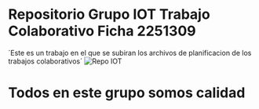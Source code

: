 # Repositorio Grupo IOT Trabajo Colaborativo Ficha 2251309
´Este es un trabajo en el que se subiran los archivos de planificacion de los trabajos colaborativos´
![Repo IOT](https://informesinternet.com/wp-content/uploads/2019/07/iot.png)
# Todos en este grupo somos calidad